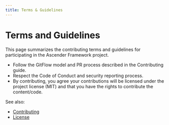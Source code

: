 ```yaml
---
title: Terms & Guidelines
---
```


# Terms and Guidelines

This page summarizes the contributing terms and guidelines for participating in the Ascender Framework project.

- Follow the GitFlow model and PR process described in the Contributing guide.
- Respect the Code of Conduct and security reporting process.
- By contributing, you agree your contributions will be licensed under the project license (MIT) and that you have the rights to contribute the content/code.

See also:
- [Contributing](../meta/contributing.md)
- [License](../meta/license.md)
